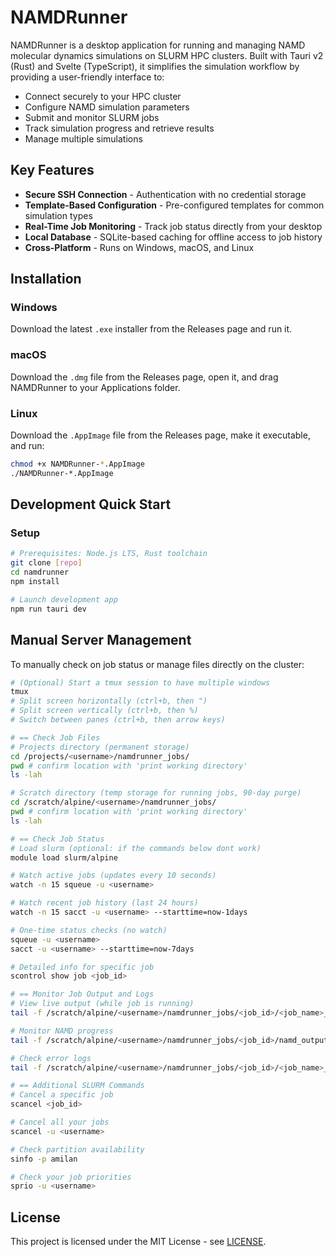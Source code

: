 # NAMDRunner

NAMDRunner is a desktop application for running and managing NAMD molecular dynamics simulations on SLURM HPC clusters. Built with Tauri v2 (Rust) and Svelte (TypeScript), it simplifies the simulation workflow by providing a user-friendly interface to:

- Connect securely to your HPC cluster
- Configure NAMD simulation parameters
- Submit and monitor SLURM jobs
- Track simulation progress and retrieve results
- Manage multiple simulations

## Key Features

- **Secure SSH Connection** - Authentication with no credential storage
- **Template-Based Configuration** - Pre-configured templates for common simulation types
- **Real-Time Job Monitoring** - Track job status directly from your desktop
- **Local Database** - SQLite-based caching for offline access to job history
- **Cross-Platform** - Runs on Windows, macOS, and Linux

## Installation

### Windows
Download the latest `.exe` installer from the Releases page and run it.

### macOS
Download the `.dmg` file from the Releases page, open it, and drag NAMDRunner to your Applications folder.

### Linux
Download the `.AppImage` file from the Releases page, make it executable, and run:
```bash
chmod +x NAMDRunner-*.AppImage
./NAMDRunner-*.AppImage
```

## Development Quick Start

### Setup
```bash
# Prerequisites: Node.js LTS, Rust toolchain
git clone [repo]
cd namdrunner
npm install

# Launch development app
npm run tauri dev
```

## Manual Server Management

To manually check on job status or manage files directly on the cluster:

```bash
# (Optional) Start a tmux session to have multiple windows
tmux
# Split screen horizontally (ctrl+b, then ")
# Split screen vertically (ctrl+b, then %)
# Switch between panes (ctrl+b, then arrow keys)

# == Check Job Files
# Projects directory (permanent storage)
cd /projects/<username>/namdrunner_jobs/
pwd # confirm location with 'print working directory'
ls -lah

# Scratch directory (temp storage for running jobs, 90-day purge)
cd /scratch/alpine/<username>/namdrunner_jobs/
pwd # confirm location with 'print working directory'
ls -lah

# == Check Job Status
# Load slurm (optional: if the commands below dont work)
module load slurm/alpine

# Watch active jobs (updates every 10 seconds)
watch -n 15 squeue -u <username>

# Watch recent job history (last 24 hours)
watch -n 15 sacct -u <username> --starttime=now-1days

# One-time status checks (no watch)
squeue -u <username>
sacct -u <username> --starttime=now-7days

# Detailed info for specific job
scontrol show job <job_id>

# == Monitor Job Output and Logs
# View live output (while job is running)
tail -f /scratch/alpine/<username>/namdrunner_jobs/<job_id>/<job_name>_*.out

# Monitor NAMD progress
tail -f /scratch/alpine/<username>/namdrunner_jobs/<job_id>/namd_output.log

# Check error logs
tail -f /scratch/alpine/<username>/namdrunner_jobs/<job_id>/<job_name>_*.err

# == Additional SLURM Commands
# Cancel a specific job
scancel <job_id>

# Cancel all your jobs
scancel -u <username>

# Check partition availability
sinfo -p amilan

# Check your job priorities
sprio -u <username>
```


## License

This project is licensed under the MIT License - see [LICENSE](LICENSE).
